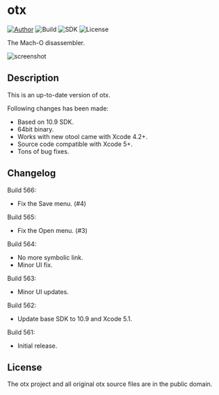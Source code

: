 otx
===

[![Author](https://img.shields.io/badge/Author-Zhi--Wei_Cai-red.svg?style=flat-square)](http://vox.vg/)  ![Build](https://img.shields.io/badge/Build-566-green.svg?style=flat-square)  ![SDK](https://img.shields.io/badge/SDK-10.9-yellow.svg?style=flat-square)  ![License](https://img.shields.io/badge/License-Public-blue.svg?style=flat-square)

The Mach-O disassembler.

![screenshot](Screenshot.png)

Description
-----------

This is an up-to-date version of otx.

Following changes has been made:

* Based on 10.9 SDK.
* 64bit binary.
* Works with new otool came with Xcode 4.2+.
* Source code compatible with Xcode 5+.
* Tons of bug fixes.


Changelog
---------

Build 566:

* Fix the Save menu. (#4)

Build 565:

* Fix the Open menu. (#3)

Build 564:

* No more symbolic link.
* Minor UI fix.

Build 563:

* Minor UI updates.

Build 562:

* Update base SDK to 10.9 and Xcode 5.1.

Build 561:

* Initial release.


License
-------

The otx project and all original otx source files are in the public domain.
